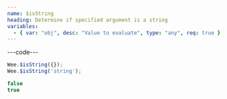 ```yaml
---
name: $isString
heading: Determine if specified argument is a string
variables:
  - { var: "obj", desc: "Value to evaluate", type: "any", req: true }
---
```


---code---

```javascript
Wee.$isString({});
Wee.$isString('string');
```

```javascript
false
true
```